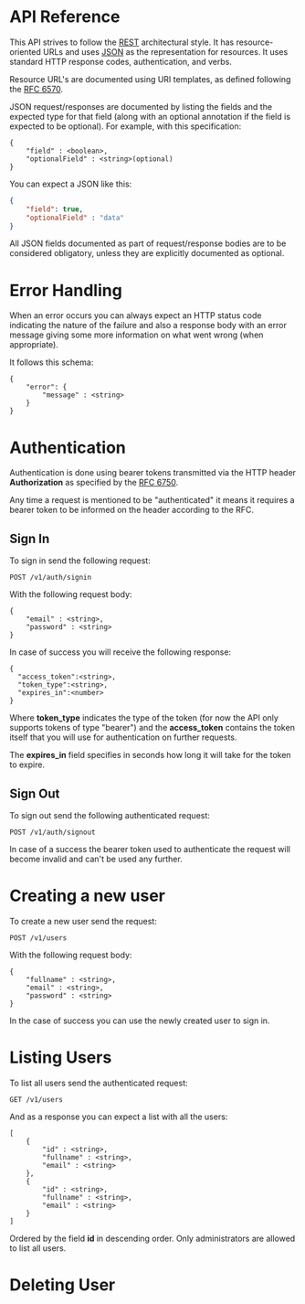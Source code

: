 # API Reference

This API strives to follow the [REST](http://en.wikipedia.org/wiki/Representational_State_Transfer)
architectural style. It has resource-oriented
URLs and uses [JSON](https://www.json.org/) as the representation for resources.
It uses standard HTTP response codes, authentication, and verbs.

Resource URL's are documented using URI templates, as defined following
the [RFC 6570](https://tools.ietf.org/html/rfc6570).

JSON request/responses are documented by listing the fields and
the expected type for that field (along with an optional annotation
if the field is expected to be optional). For example, with this specification:

```
{
    "field" : <boolean>,
    "optionalField" : <string>(optional)
}
```

You can expect a JSON like this:

```json
{
    "field": true,
    "optionalField" : "data"
}
```

All JSON fields documented as part of request/response bodies are
to be considered obligatory, unless they are explicitly
documented as optional.


# Error Handling

When an error occurs you can always expect an HTTP status code indicating the
nature of the failure and also a response body with an error message
giving some more information on what went wrong (when appropriate).

It follows this schema:

```
{
    "error": {
        "message" : <string>
    }
}
```

# Authentication

Authentication is done using bearer tokens transmitted via the HTTP header
**Authorization** as specified by the
[RFC 6750](https://tools.ietf.org/html/rfc6750#section-2.1).

Any time a request is mentioned to be "authenticated" it means it
requires a bearer token to be informed on the header according to the RFC.


## Sign In

To sign in send the following request:

```
POST /v1/auth/signin
```

With the following request body:

```
{
    "email" : <string>,
    "password" : <string>
}
```

In case of success you will receive the following response:

```
{
  "access_token":<string>,
  "token_type":<string>,
  "expires_in":<number>
}
```

Where **token_type** indicates the type of the token (for now the API only
supports tokens of type "bearer") and the **access_token**
contains the token itself that you will use for authentication
on further requests.

The **expires_in** field specifies in seconds how long it will
take for the token to expire.


## Sign Out

To sign out send the following authenticated request:

```
POST /v1/auth/signout
```

In case of a success the bearer token used to authenticate the request
will become invalid and can't be used any further.


# Creating a new user

To create a new user send the request:

```
POST /v1/users
```

With the following request body:

```
{
    "fullname" : <string>,
    "email" : <string>,
    "password" : <string>
}
```

In the case of success you can use the newly created user to sign in.


# Listing Users

To list all users send the authenticated request:

```
GET /v1/users
```

And as a response you can expect a list with all the users:

```
[
    {
        "id" : <string>,
        "fullname" : <string>,
        "email" : <string>
    },
    {
        "id" : <string>,
        "fullname" : <string>,
        "email" : <string>
    }
]
```

Ordered by the field **id** in descending order.
Only administrators are allowed to list all users.


# Deleting User

